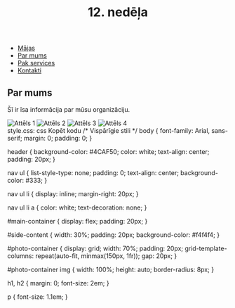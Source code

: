 <!DOCTYPE html>
<html lang="lv">
<head>
    <meta charset="UTF-8">
    <meta name="viewport" content="width=device-width, initial-scale=1.0">
    <title>12. nedēļa</title>
    <link rel="stylesheet" href="style.css">
</head>
<body>
    <header>
        <h1>12. nedēļa</h1>
    </header>
    <nav>
        <ul>
            <li><a href="#home">Mājas</a></li>
            <li><a href="#about">Par mums</a></li>
            <li><a href="#services">Pak services</a></li>
            <li><a href="#contact">Kontakti</a></li>
        </ul>
    </nav>
    <div id="main-container">
        <div id="side-content">
            <h2>Par mums</h2>
            <p>Šī ir īsa informācija par mūsu organizāciju.</p>
        </div>
        <div id="photo-container">
            <img src="image1.jpg" alt="Attēls 1">
            <img src="image2.jpg" alt="Attēls 2">
            <img src="image3.jpg" alt="Attēls 3">
            <img src="image4.jpg" alt="Attēls 4">
        </div>
    </div>
</body>
</html>
style.css:
css
Kopēt kodu
/* Vispārīgie stili */
body {
    font-family: Arial, sans-serif;
    margin: 0;
    padding: 0;
}

header {
    background-color: #4CAF50;
    color: white;
    text-align: center;
    padding: 20px;
}

nav ul {
    list-style-type: none;
    padding: 0;
    text-align: center;
    background-color: #333;
}

nav ul li {
    display: inline;
    margin-right: 20px;
}

nav ul li a {
    color: white;
    text-decoration: none;
}

#main-container {
    display: flex;
    padding: 20px;
}

#side-content {
    width: 30%;
    padding: 20px;
    background-color: #f4f4f4;
}

#photo-container {
    display: grid;
    width: 70%;
    padding: 20px;
    grid-template-columns: repeat(auto-fit, minmax(150px, 1fr));
    gap: 20px;
}

#photo-container img {
    width: 100%;
    height: auto;
    border-radius: 8px;
}

h1, h2 {
    margin: 0;
    font-size: 2em;
}

p {
    font-size: 1.1em;
}
